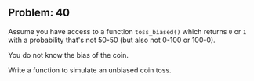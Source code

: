 Problem: 40
---
Assume you have access to a function `toss_biased()` which
returns `0` or `1` with a probability that's not 50-50
(but also not 0-100 or 100-0).

You do not know the bias of the coin.

Write a function to simulate an unbiased coin toss.
